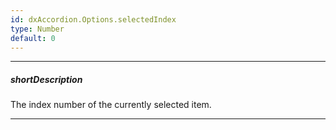 ```yaml
---
id: dxAccordion.Options.selectedIndex
type: Number
default: 0
---
```

---
##### shortDescription
The index number of the currently selected item.

---
